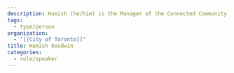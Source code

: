 ```yaml
---
description: Hamish (he/him) is the Manager of the Connected Community team. He is a Registered Professional Planner with expertise in public policy at the intersection of Intelligent Communities, Urban Planning, and Municipal Regulation.
tags:
  - type/person
organization:
  - "[[City of Toronto]]"
title: Hamish Goodwin
categories:
  - role/speaker
---
```

